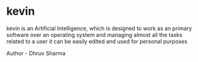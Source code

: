 # kevin
kevin is an Artificial Intelligence, which is designed to work as an primary software over an operating system and managing almost all the tasks related to a user
it can be easily edited and used for personal purposes

Author - Dhruv Sharma
